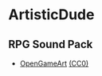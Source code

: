 # ArtisticDude

## RPG Sound Pack

- [OpenGameArt](https://opengameart.org/content/rpg-sound-pack) [(CC0)](https://creativecommons.org/publicdomain/zero/1.0/)

